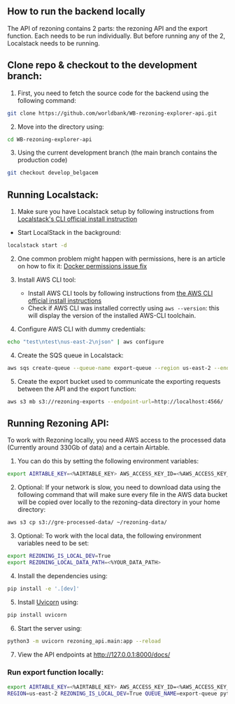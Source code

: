 ## How to run the backend locally

The API of rezoning contains 2 parts: the rezoning API and the export function. Each needs to be run individually. But before running any of the 2, Localstack needs to be running.

## Clone repo & checkout to the development branch:
1. First, you need to fetch the source code for the backend using the following command:
```sh
git clone https://github.com/worldbank/WB-rezoning-explorer-api.git
```
2. Move into the directory using:
```sh
cd WB-rezoning-explorer-api
```
3. Using the current development branch (the main branch contains the production code)
```sh
git checkout develop_belgacem
```
## Running Localstack:
1. Make sure you have Localstack setup by following instructions from [Localstack's CLI official install instruction](https://docs.localstack.cloud/getting-started/installation/#localstack-cli)
- Start LocalStack in the background: 
```sh
localstack start -d
```

2. One common problem might happen with permissions, here is an article on how to fix it: [Docker permissions issue fix](https://dhananjay4058.medium.com/solving-docker-permission-denied-while-trying-to-connect-to-the-docker-daemon-socket-2e53cccffbaa)


2. Install AWS CLI tool:
    - Install AWS CLI tools by following instructions from [the AWS CLI official install instructions](https://docs.aws.amazon.com/cli/latest/userguide/getting-started-install.html)
    - Check if AWS CLI was installed correctly using `aws --version`: this will display the version of the installed AWS-CLI toolchain.


3. Configure AWS CLI with dummy credentials:
```sh
echo "test\ntest\nus-east-2\njson" | aws configure
```

4. Create the SQS queue in Localstack:
```sh
aws sqs create-queue --queue-name export-queue --region us-east-2 --endpoint-url=http://localhost:4566/
```
5. Create the export bucket used to communicate the exporting requests between the API and the export function:
```sh
aws s3 mb s3://rezoning-exports --endpoint-url=http://localhost:4566/
```

## Running Rezoning API:
To work with Rezoning locally, you need AWS access to the processed data (Currently around 330Gb of data) and a certain Airtable. 

1. You can do this by setting the following environment variables:
```sh
export AIRTABLE_KEY=<%AIRTABLE_KEY> AWS_ACCESS_KEY_ID=<%AWS_ACCESS_KEY_ID> AWS_SECRET_ACCESS_KEY=<%AWS_SECRET_ACCESS_KEY>
```

2. Optional: 
If your network is slow, you need to download data using the following command that will make sure every file in the AWS data bucket will be copied over locally to the rezoning-data directory in your home directory:

```sh
aws s3 cp s3://gre-processed-data/ ~/rezoning-data/
```

3. Optional:
To work with the local data, the following environment variables need to be set:
```sh
export REZONING_IS_LOCAL_DEV=True
export REZONING_LOCAL_DATA_PATH=<%YOUR_DATA_PATH>
```


4. Install the dependencies using:

```sh
pip install -e '.[dev]'
```

5. Install [Uvicorn](https://www.uvicorn.org/) using:
```sh
pip install uvicorn
```

6. Start the server using:

```sh
python3 -m uvicorn rezoning_api.main:app --reload
```

7. View the API endpoints at http://127.0.0.1:8000/docs/

### Run export function locally:
```sh
export AIRTABLE_KEY=<%AIRTABLE_KEY> AWS_ACCESS_KEY_ID=<%AWS_ACCESS_KEY_ID> AWS_SECRET_ACCESS_KEY=<%AWS_SECRET_ACCESS_KEY>
REGION=us-east-2 REZONING_IS_LOCAL_DEV=True QUEUE_NAME=export-queue python ./export/export.py
```
